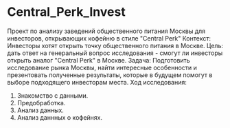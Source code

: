 # Central_Perk_Invest
Проект по анализу заведений общественного питания Москвы для инвесторов, открывающих кофейню в стиле "Central Perk"
Контекст: Инвесторы хотят открыть точку общественного питания в Москве.
Цель: дать ответ на генеральный вопрос исследования - смогут ли инвесторы открыть аналог "Central Perk" в Москве.
Задача: Подготовить исследование рынка Москвы, найти интересные особенности и презентовать полученные результаты, которые в будущем помогут в выборе подходящего инвесторам места.
Ход исследования:
1. Знакомство с данными.
2. Предобработка.
3. Анализ данных.
4. Анализ даннных о кофейнях.
